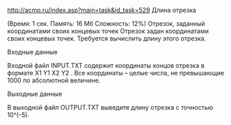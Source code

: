 http://acmp.ru/index.asp?main=task&id_task=529
Длина отрезка

(Время: 1 сек. Память: 16 Мб Сложность: 12%)
Отрезок, заданный координатами своих концевых точек
Отрезок задан координатами своих концевых точек. Требуется вычислить длину этого отрезка.

Входные данные

Входной файл INPUT.TXT содержит координаты концов отрезка в формате X1 Y1 X2 Y2 . Все координаты – целые числа, не превышающие 1000 по абсолютной величине.

Выходные данные

В выходной файл OUTPUT.TXT выведите длину отрезка с точностью 10^(-5).